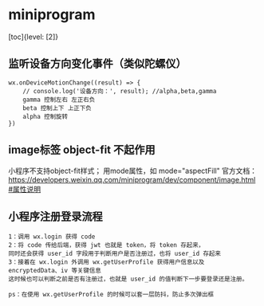# miniprogram

[toc]{level: [2]}

## 监听设备方向变化事件（类似陀螺仪）
```
wx.onDeviceMotionChange((result) => {
    // console.log('设备方向：', result); //alpha,beta,gamma
    gamma 控制左右 左正右负
    beta 控制上下 上正下负
    alpha 控制旋转
})
```
## image标签 object-fit 不起作用
小程序不支持object-fit样式； 用mode属性，如 mode="aspectFill"
官方文档：https://developers.weixin.qq.com/miniprogram/dev/component/image.html#属性说明
## 小程序注册登录流程
```
1：调用 wx.login 获得 code
2：将 code 传给后端，获得 jwt 也就是 token，将 token 存起来，
同时还会获得 user_id 字段用于判断用户是否注册过，也将 user_id 存起来
3：接着在 wx.login 外调用 wx.getUserProfile 获得用户信息以及 encryptedData、iv 等关键信息
这时候也可以判断之前是否有注册过，也就是 user_id 的值判断下一步要登录还是注册。

ps：在使用 wx.getUserProfile 的时候可以套一层防抖，防止多次弹出框
```
